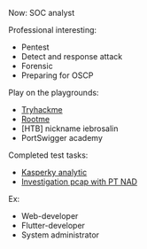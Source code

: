 Now: SOC analyst

Professional interesting:
 - Pentest
 - Detect and response attack
 - Forensic
 - Preparing for OSCP

Play on the playgrounds:
 - [Tryhackme](https://tryhackme.com/p/iebrosalin)
 - [Rootme](https://www.root-me.org/IEbrosalin)
 - [HTB] nickname iebrosalin
 - PortSwigger academy

Completed test tasks:
 - [Kasperky analytic](https://docs.google.com/document/d/1KGsZ_6CG520E_g2GE8COEVddPJILe6GgI6qfI6R1_7w/edit?usp=sharing)
 - [Investigation pcap with PT NAD]()

Ex:
- Web-developer
- Flutter-developer
- System administrator

